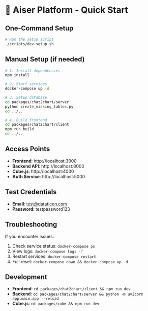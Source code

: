 # 🚀 Aiser Platform - Quick Start

## One-Command Setup

```bash
# Run the setup script
./scripts/dev-setup.sh
```

## Manual Setup (if needed)

```bash
# 1. Install dependencies
npm install

# 2. Start services
docker-compose up -d

# 3. Setup database
cd packages/chat2chart/server
python create_missing_tables.py
cd ../..

# 4. Build frontend
cd packages/chat2chart/client
npm run build
cd ../..
```

## Access Points

- **Frontend**: http://localhost:3000
- **Backend API**: http://localhost:8000
- **Cube.js**: http://localhost:4000
- **Auth Service**: http://localhost:5000

## Test Credentials

- **Email**: test@dataticon.com
- **Password**: testpassword123

## Troubleshooting

If you encounter issues:

1. Check service status: `docker-compose ps`
2. View logs: `docker-compose logs -f`
3. Restart services: `docker-compose restart`
4. Full reset: `docker-compose down && docker-compose up -d`

## Development

- **Frontend**: `cd packages/chat2chart/client && npm run dev`
- **Backend**: `cd packages/chat2chart/server && python -m uvicorn app.main:app --reload`
- **Cube.js**: `cd packages/cube && npm run dev`
